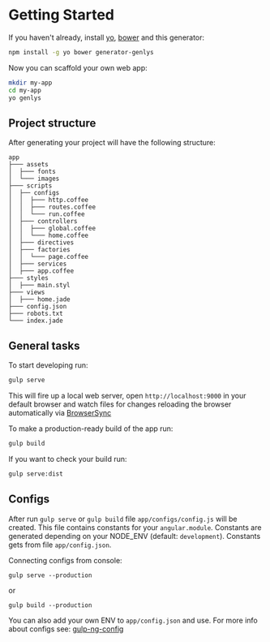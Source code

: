 # Getting Started

If you haven't already, install [yo](https://github.com/yeoman/yo), [bower](http://bower.io/) and this generator:

```sh
npm install -g yo bower generator-genlys
```

Now you can scaffold your own web app:

```sh
mkdir my-app
cd my-app
yo genlys
```

## Project structure
After generating your project will have the following structure:

```
app
├─── assets
│  ├─── fonts
│  └─── images
├─── scripts
│  ├── configs
│  │  ├─── http.coffee
│  │  ├─── routes.coffee
│  │  └─── run.coffee
│  ├─── controllers
│  │  ├─── global.coffee
│  │  └─── home.coffee
│  ├─── directives
│  ├─── factories
│  │  └─── page.coffee
│  ├─── services
│  ├─── app.coffee
├─── styles
│  ├─── main.styl
├─── views
│  ├─── home.jade
├─── config.json
├─── robots.txt
└─── index.jade
```

## General tasks
To start developing run:

```sh
gulp serve
```

This will fire up a local web server, open `http://localhost:9000` in your default browser and watch files for changes reloading the browser automatically via [BrowserSync](http://www.browsersync.io/)


To make a production-ready build of the app run:

```sh
gulp build
```

If you want to check your build run:

```sh
gulp serve:dist
```

## Configs
After run `gulp serve` or `gulp build` file `app/configs/config.js` will be created. This file contains constants for your `angular.module`.
Constants are generated depending on your NODE_ENV (default: `development`). Constants gets from file `app/config.json`.

Connecting configs from console:

```
gulp serve --production
```

or

```
gulp build --production
```

You can also add your own ENV to `app/config.json` and use. For more info about configs see: [gulp-ng-config](https://www.npmjs.com/package/gulp-ng-config)
